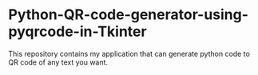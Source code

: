 # Python-QR-code-generator-using-pyqrcode-in-Tkinter
This repository contains my application that can generate python code to QR code of any text you want.
